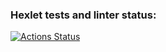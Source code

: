 ### Hexlet tests and linter status:
[![Actions Status](https://github.com/Marina-Charaeva/python-project-50/actions/workflows/hexlet-check.yml/badge.svg)](https://github.com/Marina-Charaeva/python-project-50/actions)